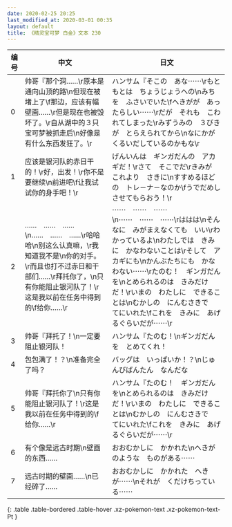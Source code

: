 ```yaml
---
date: 2020-02-25 20:25
last_modified_at: 2020-03-01 00:35
layout: default
title: 《精灵宝可梦 白金》文本 230
---
```

| 编号 | 中文 | 日文 |
| ---- | ---- | ---- |
| 0 | 帅哥『那个洞……\r原本是通向山顶的路\n但现在被堵上了\f那边，应该有幅壁画……\r但是现在也被毁坏了。\r自从湖中的３只宝可梦被抓走后\n好像是有什么东西发狂了。\r | ハンサム『そこの　あな⋯⋯\rもともとは　ちょうじょうへの\nみちを　ふさいでいた\fへきがが　あったらしい⋯⋯\rだが　それも　こわれてしまった\rみずうみの　３びきが　とらえられてから\nなにかが　くるいだしているのかもな\r |
| 1 | 应该是银河队的赤日干的！\r好，出发！\r你不是要继续\n前进吧\f让我试试你的身手吧！\r | げんいんは　ギンガだんの　アカギだ！\rさて　そこでだ\rきみが　これより　さきに\nすすめるほどの　トレ－ナ－なのか\fうでだめし　させてもらおう！\r |
| 2 | ……　……　……\n……　……　……\r哈哈哈\n别这么认真嘛，\r我知道我不是\n你的对手。\r而且也打不过赤日和干部们……\r拜托你了，\n只有你能阻止银河队了！\r这是我以前在任务中得到的\f给你……\r | ⋯⋯　⋯⋯　⋯⋯\n⋯⋯　⋯⋯　⋯⋯\rははは\nそんなに　みがまえなくても　いい\rわかっているよ\nわたしでは　きみに　かなわないことは\rそして　アカギにも\nかんぶたちにも　かなわない⋯⋯\rたのむ！　ギンガだんを\nとめられるのは　きみだけだ！\rいまの　わたしに　できることは\nむかしの　にんむさきで　てにいれた\fこれを　きみに　あげるぐらいだが⋯⋯\r |
| 3 | 帅哥『拜托了！\n一定要阻止银河队！ | ハンサム『たのむ！\nギンガだんを　とめてくれ！ |
| 4 | 包包满了！？\n准备完全了吗？ | バッグは　いっぱいか！？\nじゅんびばんたん　なんだな |
| 5 | 帅哥『拜托你了\n只有你能阻止银河队了！\r这是我以前在任务中得到的\f给你……\r | ハンサム『たのむ！　ギンガだんを\nとめられるのは　きみだけだ！\rいまの　わたしに　できることは\nむかしの　にんむさきで　てにいれた\fこれを　きみに　あげるぐらいだが⋯⋯\r |
| 6 | 有个像是远古时期\n壁画的东西…… | おおむかしに　かかれた\nへきが　のような　ものがある⋯⋯ |
| 7 | 远古时期的壁画……\n已经碎了…… | おおむかしに　かかれた　へきが⋯⋯\nそれが　くだけちっている⋯⋯ |
{: .table .table-bordered .table-hover .xz-pokemon-text .xz-pokemon-text-Pt }